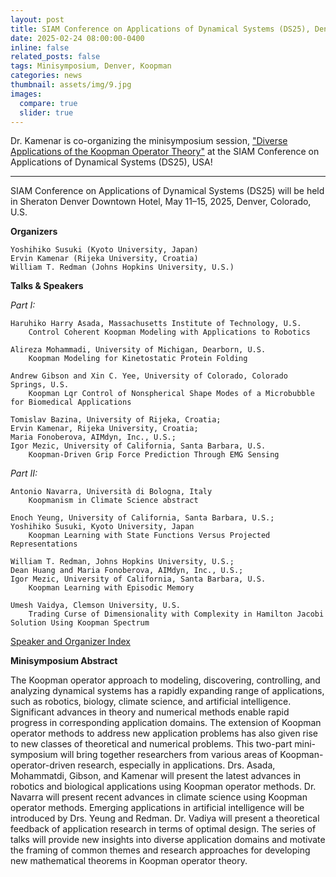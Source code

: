 ```yaml
---
layout: post
title: SIAM Conference on Applications of Dynamical Systems (DS25), Denver, USA
date: 2025-02-24 08:00:00-0400
inline: false
related_posts: false
tags: Minisymposium, Denver, Koopman
categories: news
thumbnail: assets/img/9.jpg
images:
  compare: true
  slider: true
---
```


Dr. Kamenar is co-organizing the minisymposium session, <a href="https://meetings.siam.org/sess/dsp_programsess.cfm?SESSIONCODE=82708">"Diverse Applications of the Koopman Operator Theory"</a> at the SIAM Conference on Applications of Dynamical Systems (DS25), USA!

---

SIAM Conference on Applications of Dynamical Systems (DS25) will be held in Sheraton Denver Downtown Hotel, May 11–15, 2025, Denver, Colorado, U.S.

**Organizers**

```
Yoshihiko Susuki (Kyoto University, Japan) 
Ervin Kamenar (Rijeka University, Croatia)
William T. Redman (Johns Hopkins University, U.S.)
```

**Talks & Speakers**

<i>Part I:</i>

```
Haruhiko Harry Asada, Massachusetts Institute of Technology, U.S.
    Control Coherent Koopman Modeling with Applications to Robotics

Alireza Mohammadi, University of Michigan, Dearborn, U.S.
    Koopman Modeling for Kinetostatic Protein Folding

Andrew Gibson and Xin C. Yee, University of Colorado, Colorado Springs, U.S.
    Koopman Lqr Control of Nonspherical Shape Modes of a Microbubble for Biomedical Applications

Tomislav Bazina, University of Rijeka, Croatia;
Ervin Kamenar, Rijeka University, Croatia;
Maria Fonoberova, AIMdyn, Inc., U.S.;
Igor Mezic, University of California, Santa Barbara, U.S.
    Koopman-Driven Grip Force Prediction Through EMG Sensing
```

<i>Part II:</i>

```
Antonio Navarra, Università di Bologna, Italy
    Koopmanism in Climate Science abstract

Enoch Yeung, University of California, Santa Barbara, U.S.;
Yoshihiko Susuki, Kyoto University, Japan
    Koopman Learning with State Functions Versus Projected Representations

William T. Redman, Johns Hopkins University, U.S.;
Dean Huang and Maria Fonoberova, AIMdyn, Inc., U.S.;
Igor Mezic, University of California, Santa Barbara, U.S.
    Koopman Learning with Episodic Memory

Umesh Vaidya, Clemson University, U.S.
    Trading Curse of Dimensionality with Complexity in Hamilton Jacobi Solution Using Koopman Spectrum
```

<a href="https://meetings.siam.org/speakdex.cfm?CONFCODE=ds25">Speaker and Organizer Index</a>


**Minisymposium Abstract**

The Koopman operator approach to modeling, discovering, controlling, and analyzing dynamical systems has a rapidly expanding range of applications, such as robotics, biology, climate science, and artificial intelligence. Significant advances in theory and numerical methods enable rapid progress in corresponding application domains. The extension of Koopman operator methods to address new application problems has also given rise to new classes of theoretical and numerical problems. This two-part mini-symposium will bring together researchers from various areas of Koopman-operator-driven research, especially in applications. Drs. Asada, Mohammatdi, Gibson, and Kamenar will present the latest advances in robotics and biological applications using Koopman operator methods. Dr. Navarra will present recent advances in climate science using Koopman operator methods. Emerging applications in artificial intelligence will be introduced by Drs. Yeung and Redman. Dr. Vadiya will present a theoretical feedback of application research in terms of optimal design. The series of talks will provide new insights into diverse application domains and motivate the framing of common themes and research approaches for developing new mathematical theorems in Koopman operator theory. 